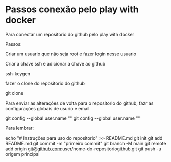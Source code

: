 # Passos conexão pelo play with docker

Para conectar um repositorio do github pelo play with docker

Passos:

Criar um usuario que não seja root e fazer login nesse usuario

Criar a chave ssh e adicionar a chave ao github

 ssh-keygen

fazer o clone do repositorio do github

 git clone


Para enviar as alterações de volta para o repositorio do github, 
fazr as configurações globais de usurio e email 

  git config --global user.name "<nome-do-usuario-github>"
  git config --global user.name "<email-do-github>"


Para lembrar:

echo "# Instruções para uso do repositorio" >> README.md 
git init 
git add README.md 
git commit -m "primeiro commit" 
git branch -M main 
git remote add origin git@github.com:user/nome-do-repositoriogithub.git
git push -u origem principal
